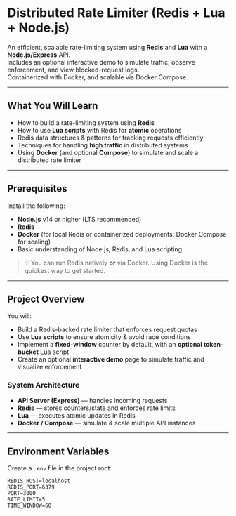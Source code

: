 # Distributed Rate Limiter (Redis + Lua + Node.js)

An efficient, scalable rate-limiting system using **Redis** and **Lua** with a **Node.js/Express** API.  
Includes an optional interactive demo to simulate traffic, observe enforcement, and view blocked-request logs.  
Containerized with Docker, and scalable via Docker Compose.

---

## What You Will Learn

- How to build a rate-limiting system using **Redis**  
- How to use **Lua scripts** with Redis for **atomic** operations  
- Redis data structures & patterns for tracking requests efficiently  
- Techniques for handling **high traffic** in distributed systems  
- Using **Docker** (and optional **Compose**) to simulate and scale a distributed rate limiter

---

## Prerequisites

Install the following:

- **Node.js** v14 or higher (LTS recommended)
- **Redis**
- **Docker** (for local Redis or containerized deployments; Docker Compose for scaling)
- Basic understanding of Node.js, Redis, and Lua scripting

> 💡 You can run Redis natively **or** via Docker. Using Docker is the quickest way to get started.

---

## Project Overview

You will:

- Build a Redis-backed rate limiter that enforces request quotas  
- Use **Lua scripts** to ensure atomicity & avoid race conditions  
- Implement a **fixed-window** counter by default, with an **optional token-bucket** Lua script  
- Create an optional **interactive demo** page to simulate traffic and visualize enforcement

### System Architecture

- **API Server (Express)** — handles incoming requests
- **Redis** — stores counters/state and enforces rate limits
- **Lua** — executes atomic updates in Redis
- **Docker / Compose** — simulate & scale multiple API instances

---

## Environment Variables

Create a `.env` file in the project root:

```dotenv
REDIS_HOST=localhost
REDIS_PORT=6379
PORT=3000
RATE_LIMIT=5
TIME_WINDOW=60
